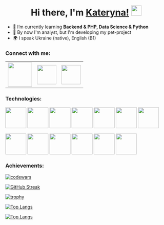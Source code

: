 <h1 align="center">Hi there, I'm <a href="https://www.linkedin.com/in/kate-koltsova/" target="_blank">Kateryna!</a> 
<img src="https://github.com/blackcater/blackcater/raw/main/images/Hi.gif" height="32"/></h1>

- 🌱 I’m currently learning **Backend & PHP, Data Science & Python**
- 🔭 By now I'm analyst, but I'm developing my pet-project 
- 🌍 I speak Ukraine (native), English (B1)

### Connect with me:
<p align="left">
  <table>
    <tr>
      <td>
        <a href="mailto:kate.koltsova.work@gmail.com" target="blank">
          <img src="https://cdn-icons-png.flaticon.com/128/5968/5968534.png" height=75></img>
        </a>
      </td>
      <td>
        <a href="https://t.me/kate_koltsova" target="blank">
          <img src="https://cdn-icons-png.flaticon.com/128/3536/3536661.png" height=60></img>
        </a>
      </td>
      <td>
        <a href="https://www.linkedin.com/in/kate-koltsova/" target="blank">
          <img src="https://cdn-icons-png.flaticon.com/128/3536/3536505.png" height=60></img>
        </a>
      </td>
    </tr>
  </table>
</p>

### Technologies:
<p align="left">
  <img src="https://cdn.iconscout.com/icon/premium/png-512-thumb/php-2752101-2284918.png?f=webp&w=256" height=65></img>
  <img src="https://cdn.iconscout.com/icon/premium/png-512-thumb/laravel-9305885-7694084.png?f=webp&w=256" height=65></img>
  <img src="https://upload.wikimedia.org/wikipedia/commons/thumb/c/c9/PhpStorm_Icon.svg/768px-PhpStorm_Icon.svg.png?20200803075927" height=65></img>
  <img src="https://cdn.iconscout.com/icon/free/png-512/free-heroku-8-1175211.png?f=webp&w=256" height=65></img>
  <img src="https://cdn.iconscout.com/icon/free/png-512/free-mysql-21-1174941.png?f=webp&w=256" height=65></img>
  <img src="https://cdn.iconscout.com/icon/free/png-512/free-git-17-1175218.png?f=webp&w=256" height=65></img>
  <img src="https://cdn.iconscout.com/icon/free/png-512/free-composer-285363.png?f=webp&w=256" height=65></img>
</p>
<p align="left">
  <img src="https://cdn.iconscout.com/icon/free/png-512/free-aws-1869025-1583149.png?f=webp&w=256" height=65></img>
  <img src="https://cdn.iconscout.com/icon/free/png-512/free-postman-3521648-2945092.png?f=webp&w=256" height=65></img>
  <img src="https://cdn.iconscout.com/icon/free/png-512/free-trello-13-1175080.png?f=webp&w=256" height=65></img>
  <img src="https://upload.wikimedia.org/wikipedia/commons/e/e8/TMetric_Logo.png" height=65></img>
  <img src="https://cdn.iconscout.com/icon/free/png-512/free-html-3628838-3030115.png?f=webp&w=256" height=65></img>
  <img src="https://cdn.iconscout.com/icon/free/png-512/free-css-131-722685.png?f=webp&w=256" height=65></img>
 </p>

### Achievements:
[![codewars](https://www.codewars.com/users/KateKoltsova/badges/small)](https://www.codewars.com/users/KateKoltsova)

[![GitHub Streak](https://github-readme-streak-stats.herokuapp.com/?user=katekoltsova)](https://git.io/streak-stats)

[![trophy](https://github-profile-trophy.vercel.app/?username=katekoltsova)](https://github.com/katekoltsova/github-profile-trophy)

<!---Для компактной версии-->
[![Top Langs](https://github-readme-stats.vercel.app/api/top-langs/?username=katekoltsova&layout=compact)](https://github.com/katekoltsova/github-readme-stats)

<!---Для подробной версии-->
[![Top Langs](https://github-readme-stats.vercel.app/api/top-langs/?username=katekoltsova)](https://github.com/katekoltsova/github-readme-stats)
